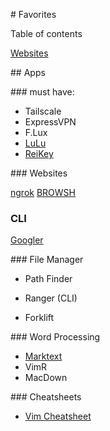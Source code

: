 # Favorites

Table of contents

[Websites](###Websites)

## Apps

### must have:

- Tailscale
- ExpressVPN
- F.Lux
- [LuLu](https://objective-see.org/products/lulu.html)
- [ReiKey](https://objective-see.org/products/reikey.html)

### Websites

[ngrok](https://www.brow.sh/docs/introduction/)
[BROWSH](https://www.brow.sh/)

### CLI

[Googler](https://github.com/jarun/googler)

### File Manager

- Path Finder
  
- Ranger (CLI)  
  
- Forklift
  

### Word Processing

- [Marktext](https://github.com/marktext/marktext)
- VimR
- MacDown

### Cheatsheets

- [Vim Cheatsheet](https://devhints.io/vim)
